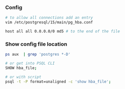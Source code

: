 ### Config

```bash
# to allow all connections add an entry 
vim /etc/postgresql/15/main/pg_hba.conf

host all all 0.0.0.0/0 md5 # to the end of the file
```

### Show config file location

```bash
ps aux  | grep 'postgres *-D'

# or get into PSQL CLI
SHOW hba_file;

# or with script
psql -t -P format=unaligned -c 'show hba_file';
```


